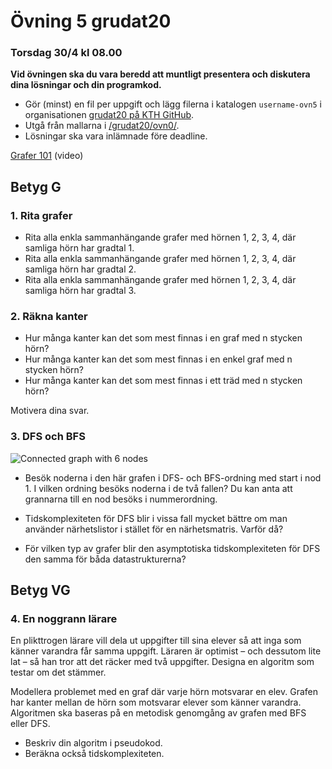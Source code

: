 # Övning 5 grudat20
### Torsdag 30/4 kl 08.00

**Vid övningen ska du vara beredd att muntligt presentera och diskutera dina lösningar och din programkod.**

- Gör (minst) en fil per uppgift och lägg filerna i katalogen <code>username-ovn5</code> i organisationen [grudat20 på KTH GitHub](https://gits-15.sys.kth.se/grudat20).
- Utgå från mallarna i [/grudat20/ovn0/](https://github.com/yourbasic/grudat20/tree/master/ovn0).
- Lösningar ska vara inlämnade före deadline.

[Grafer 101](https://www.youtube.com/watch?v=8BWts5Ule2I) (video)

## Betyg G

### 1. Rita grafer

- Rita alla enkla sammanhängande grafer med hörnen 1, 2, 3, 4, där samliga hörn har gradtal 1.
- Rita alla enkla sammanhängande grafer med hörnen 1, 2, 3, 4, där samliga hörn har gradtal 2.
- Rita alla enkla sammanhängande grafer med hörnen 1, 2, 3, 4, där samliga hörn har gradtal 3.

### 2. Räkna kanter

- Hur många kanter kan det som mest finnas i en graf med n stycken hörn?
- Hur många kanter kan det som mest finnas i en enkel graf med n stycken hörn?
- Hur många kanter kan det som mest finnas i ett träd med n stycken hörn?

Motivera dina svar.

### 3. DFS och BFS

![Connected graph with 6 nodes](http://yourbasic.org/algorithms/graph2.png)

- Besök noderna i den här grafen i DFS- och BFS-ordning med start i nod 1.
  I vilken ordning besöks noderna i de två fallen?
  Du kan anta att grannarna till en nod besöks i nummerordning.

- Tidskomplexiteten för DFS blir i vissa fall mycket bättre om man använder närhetslistor i stället för en närhetsmatris.
Varför då? 
- För vilken typ av grafer blir den asymptotiska tidskomplexiteten för DFS den samma för båda datastrukturerna?

## Betyg VG

### 4. En noggrann lärare

En plikttrogen lärare vill dela ut uppgifter till sina elever så att inga som känner varandra får samma uppgift.
Läraren är optimist – och dessutom lite lat – så han tror att det räcker med två uppgifter.
Designa en algoritm som testar om det stämmer.

Modellera problemet med en graf där varje hörn motsvarar en elev.
Grafen har kanter mellan de hörn som motsvarar elever som känner varandra.
Algoritmen ska baseras på en metodisk genomgång av grafen med BFS eller DFS.

- Beskriv din algoritm i pseudokod.
- Beräkna också tidskomplexiteten.
